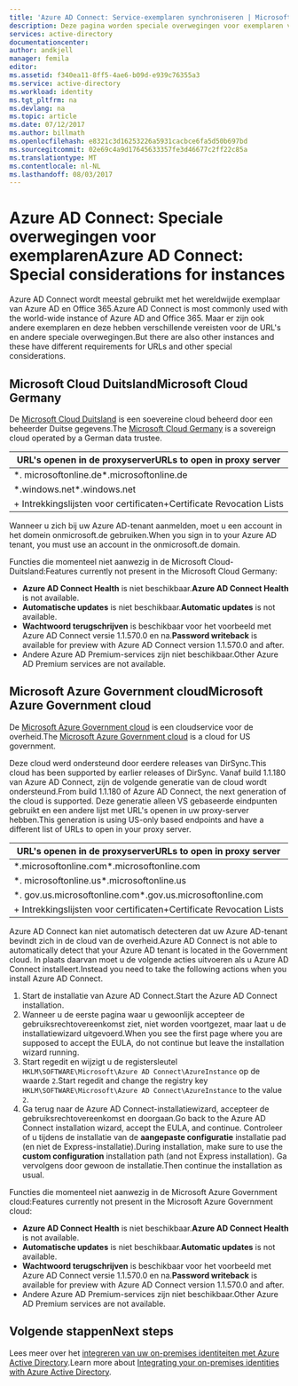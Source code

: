 ```yaml
---
title: 'Azure AD Connect: Service-exemplaren synchroniseren | Microsoft Docs'
description: Deze pagina worden speciale overwegingen voor exemplaren van Azure AD.
services: active-directory
documentationcenter: 
author: andkjell
manager: femila
editor: 
ms.assetid: f340ea11-8ff5-4ae6-b09d-e939c76355a3
ms.service: active-directory
ms.workload: identity
ms.tgt_pltfrm: na
ms.devlang: na
ms.topic: article
ms.date: 07/12/2017
ms.author: billmath
ms.openlocfilehash: e8321c3d16253226a5931cacbce6fa5d50b697bd
ms.sourcegitcommit: 02e69c4a9d17645633357fe3d46677c2ff22c85a
ms.translationtype: MT
ms.contentlocale: nl-NL
ms.lasthandoff: 08/03/2017
---
```

# <a name="azure-ad-connect-special-considerations-for-instances"></a><span data-ttu-id="72723-103">Azure AD Connect: Speciale overwegingen voor exemplaren</span><span class="sxs-lookup"><span data-stu-id="72723-103">Azure AD Connect: Special considerations for instances</span></span>
<span data-ttu-id="72723-104">Azure AD Connect wordt meestal gebruikt met het wereldwijde exemplaar van Azure AD en Office 365.</span><span class="sxs-lookup"><span data-stu-id="72723-104">Azure AD Connect is most commonly used with the world-wide instance of Azure AD and Office 365.</span></span> <span data-ttu-id="72723-105">Maar er zijn ook andere exemplaren en deze hebben verschillende vereisten voor de URL's en andere speciale overwegingen.</span><span class="sxs-lookup"><span data-stu-id="72723-105">But there are also other instances and these have different requirements for URLs and other special considerations.</span></span>

## <a name="microsoft-cloud-germany"></a><span data-ttu-id="72723-106">Microsoft Cloud Duitsland</span><span class="sxs-lookup"><span data-stu-id="72723-106">Microsoft Cloud Germany</span></span>
<span data-ttu-id="72723-107">De [Microsoft Cloud Duitsland](http://www.microsoft.de/cloud-deutschland) is een soevereine cloud beheerd door een beheerder Duitse gegevens.</span><span class="sxs-lookup"><span data-stu-id="72723-107">The [Microsoft Cloud Germany](http://www.microsoft.de/cloud-deutschland) is a sovereign cloud operated by a German data trustee.</span></span>

| <span data-ttu-id="72723-108">URL's openen in de proxyserver</span><span class="sxs-lookup"><span data-stu-id="72723-108">URLs to open in proxy server</span></span> |
| --- |
| <span data-ttu-id="72723-109">\*. microsoftonline.de</span><span class="sxs-lookup"><span data-stu-id="72723-109">\*.microsoftonline.de</span></span> |
| <span data-ttu-id="72723-110">\*.windows.net</span><span class="sxs-lookup"><span data-stu-id="72723-110">\*.windows.net</span></span> |
| <span data-ttu-id="72723-111">+ Intrekkingslijsten voor certificaten</span><span class="sxs-lookup"><span data-stu-id="72723-111">+Certificate Revocation Lists</span></span> |

<span data-ttu-id="72723-112">Wanneer u zich bij uw Azure AD-tenant aanmelden, moet u een account in het domein onmicrosoft.de gebruiken.</span><span class="sxs-lookup"><span data-stu-id="72723-112">When you sign in to your Azure AD tenant, you must use an account in the onmicrosoft.de domain.</span></span>

<span data-ttu-id="72723-113">Functies die momenteel niet aanwezig in de Microsoft Cloud-Duitsland:</span><span class="sxs-lookup"><span data-stu-id="72723-113">Features currently not present in the Microsoft Cloud Germany:</span></span>

* <span data-ttu-id="72723-114">**Azure AD Connect Health** is niet beschikbaar.</span><span class="sxs-lookup"><span data-stu-id="72723-114">**Azure AD Connect Health** is not available.</span></span>
* <span data-ttu-id="72723-115">**Automatische updates** is niet beschikbaar.</span><span class="sxs-lookup"><span data-stu-id="72723-115">**Automatic updates** is not available.</span></span>
* <span data-ttu-id="72723-116">**Wachtwoord terugschrijven** is beschikbaar voor het voorbeeld met Azure AD Connect versie 1.1.570.0 en na.</span><span class="sxs-lookup"><span data-stu-id="72723-116">**Password writeback** is available for preview with Azure AD Connect version 1.1.570.0 and after.</span></span>
* <span data-ttu-id="72723-117">Andere Azure AD Premium-services zijn niet beschikbaar.</span><span class="sxs-lookup"><span data-stu-id="72723-117">Other Azure AD Premium services are not available.</span></span>

## <a name="microsoft-azure-government-cloud"></a><span data-ttu-id="72723-118">Microsoft Azure Government cloud</span><span class="sxs-lookup"><span data-stu-id="72723-118">Microsoft Azure Government cloud</span></span>
<span data-ttu-id="72723-119">De [Microsoft Azure Government cloud](https://azure.microsoft.com/features/gov/) is een cloudservice voor de overheid.</span><span class="sxs-lookup"><span data-stu-id="72723-119">The [Microsoft Azure Government cloud](https://azure.microsoft.com/features/gov/) is a cloud for US government.</span></span>

<span data-ttu-id="72723-120">Deze cloud werd ondersteund door eerdere releases van DirSync.</span><span class="sxs-lookup"><span data-stu-id="72723-120">This cloud has been supported by earlier releases of DirSync.</span></span> <span data-ttu-id="72723-121">Vanaf build 1.1.180 van Azure AD Connect, zijn de volgende generatie van de cloud wordt ondersteund.</span><span class="sxs-lookup"><span data-stu-id="72723-121">From build 1.1.180 of Azure AD Connect, the next generation of the cloud is supported.</span></span> <span data-ttu-id="72723-122">Deze generatie alleen VS gebaseerde eindpunten gebruikt en een andere lijst met URL's openen in uw proxy-server hebben.</span><span class="sxs-lookup"><span data-stu-id="72723-122">This generation is using US-only based endpoints and have a different list of URLs to open in your proxy server.</span></span>

| <span data-ttu-id="72723-123">URL's openen in de proxyserver</span><span class="sxs-lookup"><span data-stu-id="72723-123">URLs to open in proxy server</span></span> |
| --- |
| <span data-ttu-id="72723-124">\*.microsoftonline.com</span><span class="sxs-lookup"><span data-stu-id="72723-124">\*.microsoftonline.com</span></span> |
| <span data-ttu-id="72723-125">\*. microsoftonline.us</span><span class="sxs-lookup"><span data-stu-id="72723-125">\*.microsoftonline.us</span></span> |
| <span data-ttu-id="72723-126">\*. gov.us.microsoftonline.com</span><span class="sxs-lookup"><span data-stu-id="72723-126">\*.gov.us.microsoftonline.com</span></span> |
| <span data-ttu-id="72723-127">+ Intrekkingslijsten voor certificaten</span><span class="sxs-lookup"><span data-stu-id="72723-127">+Certificate Revocation Lists</span></span> |

<span data-ttu-id="72723-128">Azure AD Connect kan niet automatisch detecteren dat uw Azure AD-tenant bevindt zich in de cloud van de overheid.</span><span class="sxs-lookup"><span data-stu-id="72723-128">Azure AD Connect is not able to automatically detect that your Azure AD tenant is located in the Government cloud.</span></span> <span data-ttu-id="72723-129">In plaats daarvan moet u de volgende acties uitvoeren als u Azure AD Connect installeert.</span><span class="sxs-lookup"><span data-stu-id="72723-129">Instead you need to take the following actions when you install Azure AD Connect.</span></span>

1. <span data-ttu-id="72723-130">Start de installatie van Azure AD Connect.</span><span class="sxs-lookup"><span data-stu-id="72723-130">Start the Azure AD Connect installation.</span></span>
2. <span data-ttu-id="72723-131">Wanneer u de eerste pagina waar u gewoonlijk accepteer de gebruiksrechtovereenkomst ziet, niet worden voortgezet, maar laat u de installatiewizard uitgevoerd.</span><span class="sxs-lookup"><span data-stu-id="72723-131">When you see the first page where you are supposed to accept the EULA, do not continue but leave the installation wizard running.</span></span>
3. <span data-ttu-id="72723-132">Start regedit en wijzigt u de registersleutel `HKLM\SOFTWARE\Microsoft\Azure AD Connect\AzureInstance` op de waarde `2`.</span><span class="sxs-lookup"><span data-stu-id="72723-132">Start regedit and change the registry key `HKLM\SOFTWARE\Microsoft\Azure AD Connect\AzureInstance` to the value `2`.</span></span>
4. <span data-ttu-id="72723-133">Ga terug naar de Azure AD Connect-installatiewizard, accepteer de gebruiksrechtovereenkomst en doorgaan.</span><span class="sxs-lookup"><span data-stu-id="72723-133">Go back to the Azure AD Connect installation wizard, accept the EULA, and continue.</span></span> <span data-ttu-id="72723-134">Controleer of u tijdens de installatie van de **aangepaste configuratie** installatie pad (en niet de Express-installatie).</span><span class="sxs-lookup"><span data-stu-id="72723-134">During installation, make sure to use the **custom configuration** installation path (and not Express installation).</span></span> <span data-ttu-id="72723-135">Ga vervolgens door gewoon de installatie.</span><span class="sxs-lookup"><span data-stu-id="72723-135">Then continue the installation as usual.</span></span>

<span data-ttu-id="72723-136">Functies die momenteel niet aanwezig in de Microsoft Azure Government cloud:</span><span class="sxs-lookup"><span data-stu-id="72723-136">Features currently not present in the Microsoft Azure Government cloud:</span></span>

* <span data-ttu-id="72723-137">**Azure AD Connect Health** is niet beschikbaar.</span><span class="sxs-lookup"><span data-stu-id="72723-137">**Azure AD Connect Health** is not available.</span></span>
* <span data-ttu-id="72723-138">**Automatische updates** is niet beschikbaar.</span><span class="sxs-lookup"><span data-stu-id="72723-138">**Automatic updates** is not available.</span></span>
* <span data-ttu-id="72723-139">**Wachtwoord terugschrijven** is beschikbaar voor het voorbeeld met Azure AD Connect versie 1.1.570.0 en na.</span><span class="sxs-lookup"><span data-stu-id="72723-139">**Password writeback**  is available for preview with Azure AD Connect version 1.1.570.0 and after.</span></span>
* <span data-ttu-id="72723-140">Andere Azure AD Premium-services zijn niet beschikbaar.</span><span class="sxs-lookup"><span data-stu-id="72723-140">Other Azure AD Premium services are not available.</span></span>

## <a name="next-steps"></a><span data-ttu-id="72723-141">Volgende stappen</span><span class="sxs-lookup"><span data-stu-id="72723-141">Next steps</span></span>
<span data-ttu-id="72723-142">Lees meer over het [integreren van uw on-premises identiteiten met Azure Active Directory](active-directory-aadconnect.md).</span><span class="sxs-lookup"><span data-stu-id="72723-142">Learn more about [Integrating your on-premises identities with Azure Active Directory](active-directory-aadconnect.md).</span></span>
